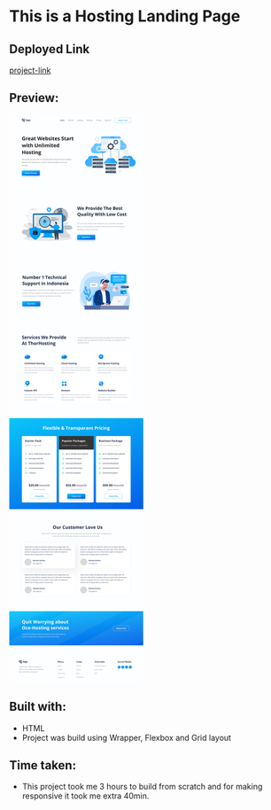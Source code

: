 
# This is a Hosting Landing Page

## Deployed Link

[project-link](https://phani-sai-project-11.netlify.app/)

## Preview:

![Desktop view](./11.png)

## Built with:

- HTML
- Project was build using Wrapper, Flexbox and Grid layout


## Time taken:

- This project took me 3 hours to build from scratch and for making responsive it took me extra 40min.


